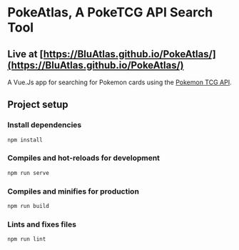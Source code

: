 # PokeAtlas, A PokeTCG API Search Tool

## Live at [https://BluAtlas.github.io/PokeAtlas/](https://BluAtlas.github.io/PokeAtlas/)

A Vue.Js app for searching for Pokemon cards using the [Pokemon TCG API](https://pokemontcg.io/).

## Project setup

### Install dependencies

```bash
npm install
```

### Compiles and hot-reloads for development

```bash
npm run serve
```

### Compiles and minifies for production

```bash
npm run build
```

### Lints and fixes files

```bash
npm run lint
```
